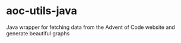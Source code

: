 # aoc-utils-java
Java wrapper for fetching data from the Advent of Code website and generate beautiful graphs
